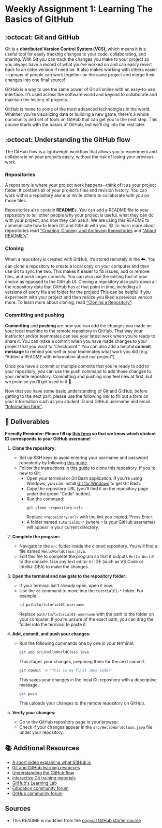 # Weekly Assignment 1: Learning The Basics of GitHub 

## :octocat: Git and GitHub

Git is a **distributed Version Control System (VCS)**, which means it is a useful tool for easily tracking changes to your code, collaborating, and sharing. With Git you can track the changes you make to your project so you always have a record of what you’ve worked on and can easily revert back to an older version if need be. It also makes working with others easier—groups of people can work together on the same project and merge their changes into one final source!

GitHub is a way to use the same power of Git all online with an easy-to-use interface. It’s used across the software world and beyond to collaborate and maintain the history of projects.

GitHub is home to some of the most advanced technologies in the world. Whether you're visualizing data or building a new game, there's a whole community and set of tools on GitHub that can get you to the next step. This course starts with the basics of GitHub, but we'll dig into the rest later.

## :octocat: Understanding the GitHub flow 

The GitHub flow is a lightweight workflow that allows you to experiment and collaborate on your projects easily, without the risk of losing your previous work.

### Repositories

A repository is where your project work happens--think of it as your project folder. It contains all of your project’s files and revision history.  You can work within a repository alone or invite others to collaborate with you on those files.

Repositories also contain **README**s. You can add a README file to your repository to tell other people why your project is useful, what they can do with your project, and how they can use it. We are using this README to communicate how to learn Git and GitHub with you. 😄 
To learn more about repositories read ["Creating, Cloning, and Archiving Repositories](https://docs.github.com/en/github/creating-cloning-and-archiving-repositories/about-repositories) and ["About README's"](https://docs.github.com/en/github/creating-cloning-and-archiving-repositories/about-readmes). 

### Cloning 

When a repository is created with GitHub, it’s stored remotely in the ☁️. You can clone a repository to create a local copy on your computer and then use Git to sync the two. This makes it easier to fix issues, add or remove files, and push larger commits. You can also use the editing tool of your choice as opposed to the GitHub UI. Cloning a repository also pulls down all the repository data that GitHub has at that point in time, including all versions of every file and folder for the project! This can be helpful if you experiment with your project and then realize you liked a previous version more. 
To learn more about cloning, read ["Cloning a Repository"](https://docs.github.com/en/github/creating-cloning-and-archiving-repositories/cloning-a-repository). 

### Committing and pushing
**Committing** and **pushing** are how you can add the changes you made on your local machine to the remote repository in GitHub. That way your instructor and/or teammates can see your latest work when you’re ready to share it. You can make a commit when you have made changes to your project that you want to “checkpoint.” You can also add a helpful **commit message** to remind yourself or your teammates what work you did (e.g. “Added a README with information about our project”).

Once you have a commit or multiple commits that you’re ready to add to your repository, you can use the push command to add those changes to your remote repository. Committing and pushing may feel new at first, but we promise you’ll get used to it 🙂

Now that you have some basic understanding of Git and GitHub, before getting to the next part, please use the following link to fill out a form on your information such as you student ID and GitHub username and email ["Information form"](https://forms.office.com/Pages/ResponsePage.aspx?id=cZYxzedSaEqvqfz4-J8J6gTd9jPfD65CmAXl7XdQApRUQ09BVzVGSDhKTEtTRk9YTEU4VUFHU09VRS4u
).
## 📝 Deliverables

**Friendly Reminder: Please fill up [this form](https://forms.office.com/Pages/ResponsePage.aspx?id=cZYxzedSaEqvqfz4-J8J6gTd9jPfD65CmAXl7XdQApRUQ09BVzVGSDhKTEtTRk9YTEU4VUFHU09VRS4u) so that we know which student ID corresponds to your GitHub username!**

1. **Clone the repository:**
   - Set up SSH keys to avoid entering your username and password repeatedly by following [this guide](https://github.com/McGill-ECSE250-2025W/Weekly-Assignment1-Template/blob/main/docs/ssh-key-guide.md).
   - Follow the instructions in [this guide](https://docs.github.com/en/repositories/creating-and-managing-repositories/cloning-a-repository) to clone this repository. If you're new to Git:
     - Open your terminal or Git Bash application. If you're using Windows, you can install [Git for Windows](https://git-scm.com/) to get Git Bash.
     - Copy the repository URL (you'll find it on the repository page under the green "Code" button).
     - Run the command: 
       ```bash
       git clone <repository-url>
       ```
       Replace `<repository-url>` with the link you copied. Press Enter.
     - A folder named `tutorial01-*` (where `*` is your GitHub username) will appear in your current directory.

2. **Complete the program:**
   - Navigate to the `src` folder inside the cloned repository. You will find a file named `HelloWorldClass.java`.
   - Edit this file to complete the program so that it outputs `Hello World!` to the console. Use any text editor or IDE (such as VS Code or IntelliJ IDEA) to make the changes.

3. **Open the terminal and navigate to the repository folder:**
   - If your terminal isn't already open, open it now.
   - Use the `cd` command to move into the `tutorial01-*` folder. For example:
     ```bash
     cd path/to/tutorial01-username
     ```
     Replace `path/to/tutorial01-username` with the path to the folder on your computer. If you're unsure of the exact path, you can drag the folder into the terminal to paste it.

4. **Add, commit, and push your changes:**
   - Run the following commands one by one in your terminal:
     ```bash
     git add src/HelloWorldClass.java
     ```
     This stages your changes, preparing them for the next commit.

     ```bash
     git commit -m "This is my first Java code!"
     ```
     This saves your changes in the local Git repository with a descriptive message.

     ```bash
     git push
     ```
     This uploads your changes to the remote repository on GitHub.

5. **Verify your changes:**
   - Go to the GitHub repository page in your browser.
   - Check if your changes appear in the `src/HelloWorldClass.java` file under your repository.


## 📚  Additional Resources
* [A short video explaining what GitHub is](https://www.youtube.com/watch?v=w3jLJU7DT5E&feature=youtu.be) 
* [Git and GitHub learning resources](https://docs.github.com/en/github/getting-started-with-github/git-and-github-learning-resources) 
* [Understanding the GitHub flow](https://guides.github.com/introduction/flow/)
* [Interactive Git training materials](https://githubtraining.github.io/training-manual/#/01_getting_ready_for_class)
* [GitHub's Learning Lab](https://github.com/apps/github-learning-lab)
* [Education community forum](https://education.github.community/)
* [GitHub community forum](https://github.community/)

## Sources
* This README is modified from the [original GitHub starter course](https://github.com/classroom-resources/github-starter-course)

